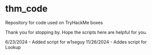 # thm_code
Repository for code used on TryHackMe boxes

Thank you for stopping by. Hope the scripts here are helpful for you.

6/23/2024  - Added script for w1seguy
11/26/2024 - Addes script for Lookup 
